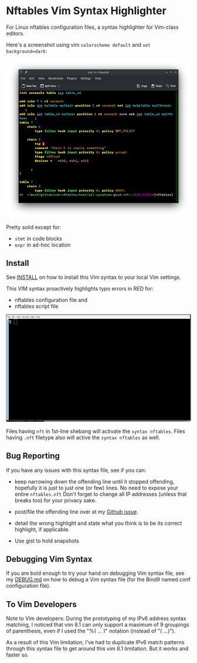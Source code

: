 # Nftables Vim Syntax Highlighter

For Linux nftables configuration files, a syntax highlighter for Vim-class editors.

Here's a screenshot using vim `colorscheme default` and `set background=dark`:

![nftables vim syntax highlight](doc/screenshot.png)

Pretty solid except for:
- `stmt` in code blocks
- `expr` in ad-hoc location

Install
-------
See [INSTALL](https://github.com/egberts/vim-nftables/blob/master/INSTALL.md)
on how to install this Vim syntax to your local Vim settings.

This VIM syntax proactively highlights typo errors in RED for:

* nftables configuration file and 
* nftables script file

![Example](test/nftables.gif "Example")


Files having `nft` in 1st-line shebang will activate the `syntax nftables`.
Files having `.nft` filetype also will active the `syntax nftables` as well.


Bug Reporting
-------------
If you have any issues with this syntax file, see if you can:

* keep narrowing down the offending line until it stopped offending, hopefully
  it is just to just one (or few) lines.  No need to expose your entire `nftables.nft`
  Don't forget to change all IP addresses (unless that breaks too) for
  your privacy sake.

* post/file the offending line over at my [Github issue](https://github.com/egberts/vim-nftables/issues). 

* detail the wrong highlight and state what you think is to be its
  correct highlight, if applicable.

* Use gist to hold snapshots


Debugging Vim Syntax
--------------------
If you are bold enough to try your hand on debugging Vim syntax file,
see my [DEBUG.md](https://github.com/egberts/vim-syntax-bind-named/blob/master/DEBUG.md) on how to debug a Vim syntax file (for the Bind9 named.conf configuration file).

To Vim Developers
-----------------
Note to Vim developers:  During the prototyping of my IPv6 address
syntax matching, I noticed that vim 8.1 can only support a maximum
of 9 groupings of parenthesis, even if I used the "\%( ... \)"
notation (instead of "\( ...\)").

As a result of this Vim limitation, I've had to
duplicate IPv6 match patterns through this syntax file to get around
this vim 8.1 limitation.  But it works and faster so.


